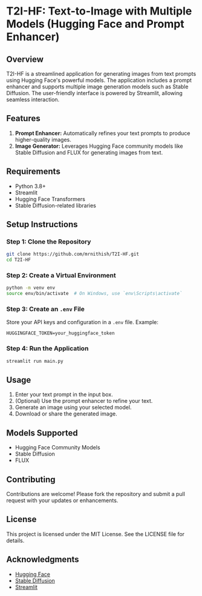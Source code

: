 # T2I-HF: Text-to-Image with Multiple Models (Hugging Face and Prompt Enhancer)

## Overview
T2I-HF is a streamlined application for generating images from text prompts using Hugging Face's powerful models. The application includes a prompt enhancer and supports multiple image generation models such as Stable Diffusion. The user-friendly interface is powered by Streamlit, allowing seamless interaction.

## Features
1. **Prompt Enhancer:** Automatically refines your text prompts to produce higher-quality images.
2. **Image Generator:** Leverages Hugging Face community models like Stable Diffusion and FLUX for generating images from text.

## Requirements
- Python 3.8+
- Streamlit
- Hugging Face Transformers
- Stable Diffusion-related libraries


## Setup Instructions
### Step 1: Clone the Repository
```bash
git clone https://github.com/mrnithish/T2I-HF.git
cd T2I-HF
```

### Step 2: Create a Virtual Environment
```bash
python -m venv env
source env/bin/activate  # On Windows, use `env\Scripts\activate`
```


### Step 3: Create an `.env` File
Store your API keys and configuration in a `.env` file. Example:
```env
HUGGINGFACE_TOKEN=your_huggingface_token
```

### Step 4: Run the Application
```bash
streamlit run main.py
```

## Usage
1. Enter your text prompt in the input box.
2. (Optional) Use the prompt enhancer to refine your text.
3. Generate an image using your selected model.
4. Download or share the generated image.

## Models Supported
- Hugging Face Community Models
- Stable Diffusion
- FLUX

## Contributing
Contributions are welcome! Please fork the repository and submit a pull request with your updates or enhancements.


## License
This project is licensed under the MIT License. See the LICENSE file for details.


## Acknowledgments
- [Hugging Face](https://huggingface.co/)
- [Stable Diffusion](https://stability.ai/)
- [Streamlit](https://streamlit.io/)

